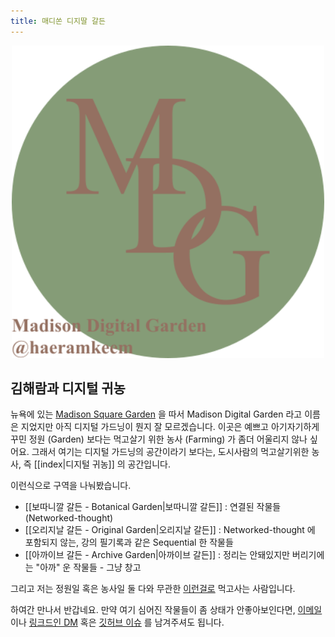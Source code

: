 ```yaml
---
title: 매디쏜 디지딸 갈든
---
```


<a href="https://mdg.haeramk.im">
    <div align="center">
        <img src="https://raw.githubusercontent.com/haeramkeem/mdg/main/quartz/static/mdg.svg" alt="mdg banner image" width=500 />
    </div>
</a>

## 김해람과 디지털 귀농

뉴욕에 있는 [Madison Square Garden](https://en.wikipedia.org/wiki/Madison_Square_Garden) 을 따서 Madison Digital Garden 라고 이름은 지었지만 아직 디지털 가드닝이 뭔지 잘 모르겠습니다. 이곳은 예쁘고 아기자기하게 꾸민 정원 (Garden) 보다는 먹고살기 위한 농사 (Farming) 가 좀더 어울리지 않나 싶어요. 그래서 여기는 디지털 가드닝의 공간이라기 보다는, 도시사람의 먹고살기위한 농사, 즉 [[index|디지털 귀농]] 의 공간입니다.

이런식으로 구역을 나눠봤습니다.

- [[보따니깔 갈든 - Botanical Garden|보따니깔 갈든]] : 연결된 작물들 (Networked-thought)
- [[오리지날 갈든 - Original Garden|오리지날 갈든]] : Networked-thought 에 포함되지 않는, 강의 필기록과 같은 Sequential 한 작물들
- [[아까이브 갈든 - Archive Garden|아까이브 갈든]] : 정리는 안돼있지만 버리기에는 "아까" 운 작물들 - 그냥 창고

그리고 저는 정원일 혹은 농사일 둘 다와 무관한 [이런걸로](https://www.linkedin.com/in/haeram-kim-277404220) 먹고사는 사람입니다.

하여간 만나서 반갑네요. 만약 여기 심어진 작물들이 좀 상태가 안좋아보인다면, [이메일](mailto://haeram.kim1@gmail.com) 이나 [링크드인 DM](https://www.linkedin.com/in/haeram-kim-277404220) 혹은 [깃허브 이슈](https://github.com/haeramkeem/mdg) 를 남겨주셔도 됩니다.